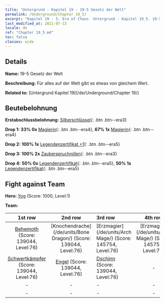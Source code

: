 ```yaml
---
title: "Untergrund - Kapitel 19 - 19-5 Gesetz der Welt"
permalink: /Underground/Chapter 19_5/
excerpt: "Kapitel 19 - 5. Era of Chaos  Untergrund - Kapitel 19_5. 19-5 Gesetz der Welt"
last_modified_at: 2021-07-13
locale: de
ref: "Chapter 19_5.md"
toc: false
classes: wide
---
```


## Details

 **Name:** 19-5 Gesetz der Welt

 **Beschreibung:** Für alles auf der Welt gibt es etwas von gleichem Wert.

 **Related to:** [Untergrund Kapitel 19](/de/Underground/Chapter 19/)

## Beutebelohnung

 **Erstabschlussbelohnung:** [Silberschlüssel](/ItemsDE/con_693/){: .btn .btn--era3}

 **Drop 1:** **33% 0x** [Magierin](/ItemsDE/unt_238/){: .btn .btn--era4}, **67% 1x** [Magierin](/ItemsDE/unt_238/){: .btn .btn--era4}

 **Drop 2:** **100% 1x** [Legendenzertifikat +1](/ItemsDE/mat_74/){: .btn .btn--era5}

 **Drop 3:** **100% 2x** [Zauberspruchrollen](/ItemsDE/con_694/){: .btn .btn--era3}

 **Drop 4:** **50% 0x** [Legendenzertifikat](/ItemsDE/mat_67/){: .btn .btn--era5}, **50% 1x** [Legendenzertifikat](/ItemsDE/mat_67/){: .btn .btn--era5}


## Fight against Team
 **Hero:** [Yog](/de/heroes/Yog/) (Score: 1000, Level:1)

 **Team:**


  | 1st row | 2nd row | 3rd row | 4th row |
  |:----:|:----:|:----|:----:|
  | [Behemoth](/de/units/Behemoth/) (Score: 139044, Level:76)  | [Knochendrache](/de/units/Bone Dragon/) (Score: 139044, Level:76)  | [Erzmagier](/de/units/Arch Mage/) (Score: 145754, Level:76)  | [Erzmagier](/de/units/Arch Mage/) (Score: 145754, Level:76)  |
  | [Schwertkämpfer](/de/units/Swordsman/) (Score: 139044, Level:76)  | [Engel](/de/units/Angel/) (Score: 139044, Level:76)  | [Dschinn](/de/units/Genie/) (Score: 139044, Level:76)  | - |
  | - | - | - | - |
  | - | - | - | - |


